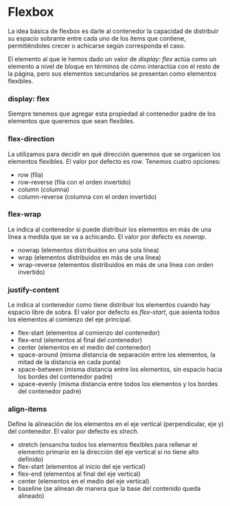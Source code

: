 # Flexbox

La idea básica de flexbox es darle al contenedor la capacidad de distribuir su espacio sobrante entre cada uno de los items que contiene, permitiéndoles crecer o achicarse según corresponda el caso.

El elemento al que le hemos dado un valor de *display: flex* actúa como un elemento a nivel de bloque en términos de cómo interactúa con el resto de la página, pero sus elementos secundarios se presentan como elementos flexibles.

### display: flex

Siempre tenemos que agregar esta propiedad al contenedor padre de los elementos que queremos que sean flexibles.

### flex-direction

La utilizamos para decidir en qué dirección queremos que se organicen los elementos flexibles. El valor por defecto es _row_.
Tenemos cuatro opciones:

- row (fila)
- row-reverse (fila con el orden invertido)
- column (columna)
- column-reverse (columna con el orden invertido)

### flex-wrap

Le indica al contenedor si puede distribuir los elementos en más de una línea a medida que se va a achicando. El valor por defecto es *nowrap*.

- nowrap (elementos distribuidos en una sola línea)
- wrap (elementos distribuidos en más de una línea)
- wrap-reverse (elementos distribuidos en más de una línea con orden invertido)

### justify-content

Le indica al contenedor como tiene distribuir los elementos cuando hay espacio libre de sobra. El valor por defecto es *flex-start*, que asienta todos los elementos al comienzo del eje principal.

- flex-start (elementos al comienzo del contenedor)
- flex-end (elementos al final del contenedor)
- center (elementos en el medio del contenedor)
- space-around (misma distancia de separación entre los elementos, la mitad de la distancia en cada punta)
- space-between (misma distancia entre los elementos, sin espacio hacia los bordes del contenedor padre)
- space-evenly (misma distancia entre todos los elementos y los bordes del contenedor padre)

### align-items

Define la alineación de los elementos en el eje vertical (perpendicular, eje y) del contenedor. El valor por defecto es _strech_.

- stretch (ensancha todos los elementos flexibles para rellenar el elemento primario en la dirección del eje vertical si no tiene alto definido)
- flex-start (elementos al inicio del eje vertical)
- flex-end (elementos al final del eje vertical)
- center (elementos en el medio del eje vertical)
- baseline (se alinean de manera que la base del contenido queda alineado)
